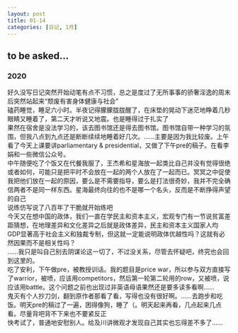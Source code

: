 ```yaml
---
layout: post
title: 01-14
categories: [日记, 1月]
---
```

## to be asked...

### 2020
好久没写日记突然开始动笔有点不习惯，总之是度过了无所事事的骄奢淫逸的周末后突然站起来“颓废有害身体健康与社会”   
磕药睡觉，睡足六小时。半夜记得朦朦胧胧醒了，在床垫的晃动下迷茫地睁着几秒眼睛又睡着了，第二天才听说又地震。也是睡得过于扎实了  
果然在宿舍是没法学习的，该去图书馆还是得去图书馆。图书馆自带一种学习的氛围，但我八点到九点还是断断续续地睡着好几次。……主要是因为我比较废。上午看了今天上课要讲parliamentary & presidential，又做了下午pre的稿子。在看李娟和一些微信公众号。  
中午随便吃了个饭又在代餐我服了，王杰希和星海放一起类比自己并没有觉得很绝或者如何，可能只是把平时不会放在一起的两个人放在了一起而已。冥冥之中促使我把他们放在一起的原因，要么是不需要指导，要么是打法很奇妙，我并不完全确信两者不是同一样东西。星海最终向往的也不是哪一个名头，反而是不断挣得声望的自己  
说练仿写说了八百年了干脆就开始练吧  
今天又在想中国的政体，我们一直在学民主和资本主义，宏观专门有一节说贫富差距猜想，在地理差异和文化差异之后就是政体差异，民主和资本主义国家人均GDP显著高于社会主义和独裁专制，但这就一定能说明政体优越性吗？这就有必然因果而不是相关性吗？  
……我只是叫自己别去阴谋论这一切了，不过没关系，尽管去怀疑吧，终究也会回到这里的。  
吃了安利，下午做pre，被教授训话。我的题目是price war，所以参与双方直接写了warrior，被喷，应该用competitors，然后第一轮第二轮用的row，又被喷，说应该用battle。这个问题之前也出现过非英语母语果然还是要多读多看啊……  
鬼灭有个人抄刀剑，翻到原作者那看了看，写得也没有很好啊。……去跑步和吃饭。明天pre的稿过了一遍，困得像狗，睡了（。明天起来再看，几点起来几点看。尽量背吧背不下来也不要紧反正  
快考试了，普通地安慰别人。给及川讲微观才发现自己其实也忘得差不多了……  

